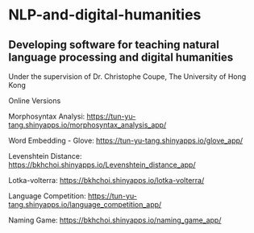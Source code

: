 # NLP-and-digital-humanities

## Developing software for teaching natural language processing and digital humanities

Under the supervision of Dr. Christophe Coupe, The University of Hong Kong

Online Versions

Morphosyntax Analysi: 
https://tun-yu-tang.shinyapps.io/morphosyntax_analysis_app/

Word Embedding - Glove:
https://tun-yu-tang.shinyapps.io/glove_app/

Levenshtein Distance: 
https://bkhchoi.shinyapps.io/Levenshtein_distance_app/

Lotka-volterra:
https://bkhchoi.shinyapps.io/lotka-volterra/

Language Competition:
https://tun-yu-tang.shinyapps.io/language_competition_app/

Naming Game: 
https://bkhchoi.shinyapps.io/naming_game_app/
